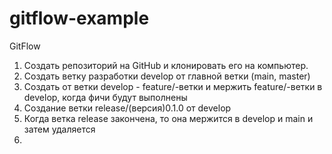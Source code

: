 # gitflow-example

GitFlow
1. Создать репозиторий на GitHub и клонировать его на компьютер.
2. Создать ветку разработки develop от главной ветки (main, master)
3. Создать от ветки develop - feature/-ветки и мержить feature/-ветки в develop, когда фичи будут выполнены
4. Создание ветки release/(версия)0.1.0 от develop
5. Когда ветка release закончена, то она мержится в develop и main и затем удаляется
6. 